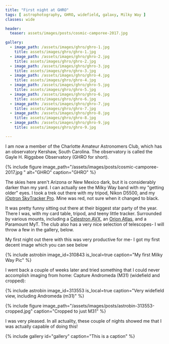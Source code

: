 ```yaml
---
title: "First night at GHRO"
tags: [ astrophotography, GHRO, widefield, galaxy, Milky Way ]
classes: wide

header:
  teaser: assets/images/posts/cosmic-camporee-2017.jpg

gallery:
  - image_path: /assets/images/ghro/ghro-1.jpg
    title: assets/images/ghro/ghro-1.jpg
  - image_path: /assets/images/ghro/ghro-2.jpg
    title: assets/images/ghro/ghro-2.jpg
  - image_path: /assets/images/ghro/ghro-3.jpg
    title: assets/images/ghro/ghro-3.jpg
  - image_path: /assets/images/ghro/ghro-4.jpg
    title: assets/images/ghro/ghro-4.jpg
  - image_path: /assets/images/ghro/ghro-5.jpg
    title: assets/images/ghro/ghro-5.jpg
  - image_path: /assets/images/ghro/ghro-6.jpg
    title: assets/images/ghro/ghro-6.jpg
  - image_path: /assets/images/ghro/ghro-7.jpg
    title: assets/images/ghro/ghro-7.jpg
  - image_path: /assets/images/ghro/ghro-8.jpg
    title: assets/images/ghro/ghro-8.jpg
  - image_path: /assets/images/ghro/ghro-9.jpg
    title: assets/images/ghro/ghro-9.jpg

---
```


I am now a member of the Charlotte Amateur Astronomers Club, which has an observatory Kershaw, South Carolina.  The observatory is called the Gayle H. Riggsbee Observatory (GHRO for short).

<!--more-->

{%
  include figure image_path="/assets/images/posts/cosmic-camporee-2017.jpg "
  alt="GHRO"
  caption="GHRO"
%}

The skies here aren't Arizona or New Mexico dark, but it is considerably darker than my yard.  I can actually see the Milky Way band with my "getting older" eyes.  I took a trek out there with my tripod, Nikon D5500, and my [iOptron SkyTracker Pro](https://www.ioptron.com/product-p/3322.htm).  Mine was red, not sure when it changed to black.  

It was pretty funny sitting out there at their biggest star party of the year.  There I was, with my card table, tripod, and teeny little tracker.  Surrounded by various mounts, including a [Celestron AVX](https://amzn.to/2OlVLzV), an [Orion Atlas](https://www.telescope.com/Orion/Mounts-Tripods/Equatorial-Mounts-Tripods/Orion-Atlas-EQ-G-Computerized-GoTo-Telescope-Mount/rc/2160/pc/-1/c/2/sc/34/p/116277.uts), and a Paramount MyT.  The club also has a very nice selection of telescopes-  I will throw a few in the gallery, below.

My first night out there with this was very productive for me- I got my first decent image which you can see below

{%
  include astrobin 
  image_id=310843
  is_local=true
  caption="My first Milky Way Pic"
%}

I went back a couple of weeks later and tried something that I could never accomplish imaging from home: Capture Andromeda (M31) (widefield and cropped):

{%
  include astrobin 
  image_id=313553
  is_local=true
  caption="Very widefield view, including Andromeda (m31)"
%}

{%
  include figure image_path="/assets/images/posts/astrobin-313553-cropped.jpg"
  caption="Cropped to just M31"
%}

I was very pleased.  In all actuality, these couple of nights showed me that I was actually capable of doing this!

{% include gallery id="gallery" caption="This is a caption" %}

